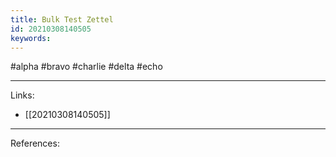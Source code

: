 ```yaml
---
title: Bulk Test Zettel
id: 20210308140505
keywords:
---
```

#alpha #bravo #charlie #delta #echo

---
Links:

- [[20210308140505]]

---
References:

